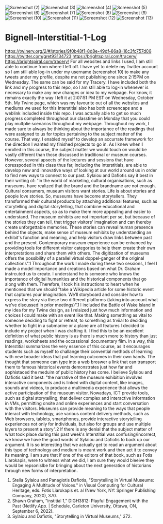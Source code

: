 ![Screenshot (2)](https://user-images.githubusercontent.com/113065635/194716602-44e9b356-d2ff-4c18-85e3-69abd2cdb7b7.png)
![Screenshot (3)](https://user-images.githubusercontent.com/113065635/194716605-9bfb216c-c739-4ce6-bc07-3c74ead11dfb.png)
![Screenshot (4)](https://user-images.githubusercontent.com/113065635/194716608-60c0bbb9-7774-4190-8fad-c71d11405f59.png)
![Screenshot (5)](https://user-images.githubusercontent.com/113065635/194716610-bd28753a-bd01-4beb-a174-e23568224ed1.png)
![Screenshot (6)](https://user-images.githubusercontent.com/113065635/194716612-dedabc47-cc02-4a5d-af3e-b5bc4ae03d82.png)
![Screenshot (7)](https://user-images.githubusercontent.com/113065635/194716616-7fa5df74-32ff-49d7-bf97-41e03aa7439a.png)
![Screenshot (8)](https://user-images.githubusercontent.com/113065635/194716617-a2eb751c-f195-44c5-9ef1-dc0c031b3031.png)
![Screenshot (9)](https://user-images.githubusercontent.com/113065635/194716620-acfc3ea7-0e7e-4eb7-92c5-0d0af3c7cd1a.png)
![Screenshot (10)](https://user-images.githubusercontent.com/113065635/194716624-63aaa8cf-fd2e-400d-a0d8-79c9c7df99f1.png)
![Screenshot (11)](https://user-images.githubusercontent.com/113065635/194716629-28ae8595-ca8e-43fa-b258-5139090002a6.png)
![Screenshot (12)](https://user-images.githubusercontent.com/113065635/194716632-d76c3bc0-d13e-467e-88fe-9a5c5976108e.png)
![Screenshot (13)](https://user-images.githubusercontent.com/113065635/194717193-07260aed-abd9-4446-87f9-c0ed714520f8.png)
# Bignell-Interstitial-1-Log
https://twinery.org/2/#/stories/9f0b48f1-8d8e-49df-86a8-16c3fc757d06 
https://twitter.com/gret93134723
https://brightspiral.com/tracery/
https://brightspiral.com/tracery/
For all websites and links I used, I am still able to continue from where I left off. I have yet to delete my Twitter account so I am still able log-in under my username (screenshot 10) to make any tweets under my profile, despite me not publishing one since 2:15PM on Wednesday. The same can be said for my Tracery. I have included both the link and my progress to this repo, so I am still able to log-in whenever is necessary to make any new changes or idea to my webpage. For know, it remains exactly the way I left it at 2:07:51 PM EST on Wednesday, October 5th. My Twine page, which was my favourite out of all the websites and mediums we used for this Interstitial also has both screencaps and a weblink included inside this repo. I was actually able to get so much progress completed throughout our classtime on Monday that you could play multplie scenarios throughout my webpage. 
Throughout my work, I made sure to always be thinking about the importance of the readings that were assigned to us for topics pertaining to the subject matter of the course. That way, I enabled myself to develop an accurrate framework for the direction I wanted my finished projects to go in. As I knew when I enrolled in this course, the subject matter we would touch on would be vastly different than those discussed in traditional or museum courses. However, several apsects of the lectures and sessions that have coresspoded in this class thus far, including the Interstitials, are able to develop new and innovative ways of looking at our world around us in order to find new ways to connect to our past. Sylaiou and Dafiotis say it best in their writing of: "in the world of marketing, cultural organisations, such as museums, have realized that the brand and the brandname are not enough. Cultural consumers, museum visitors want stories. Life is about stories and people love stories. So, museums have become storytellers. They transformed their cultural products by attaching additional features, such as storytelling and digital storytelling, that combine educational and entertainment aspects, so as to make them more appealing and easier to understand. The museum exhibits are not important per se, but because of the stories they can tell, that trigger visitors' imagination and can thereby create unforgettable memories. These stories can reveal human presence behind the objects, make sense of museum exhibits by understanding an exhibit's function and meaning, and help visitors draw links between past and the present. Contemporary museum experience can be enhanced by providing tools for different visitor categories to help them create their own interpretations and share them with others. The digitization of museums offers the possibility of a parallel virtual doppel-ganger of the original collections".1
Throughout the work I made during these two sessions, I feel I made a model importance and creations based on what Dr. Graham instrcuted us to create. I understand he is someone who knows the importance of digital humanities and the historical components that go along with them. Therefore, I took his instructions to heart when he mentioned that we should "take a Wikipedia article for some historic event that captures your imagination. We’ll storyboard and consider how to express the story via these two different platforms (taking into account what we’ve discussed in prior meetings)".1 I included the Battle of Wake Island in my idea for my Twine design, as I relaized just how much information and choices I could make with an event like that. Making something as vital to someone deciding to fight or retreat, to something as trviial to deciding whether to fight in a submarine or a plane are all features I decided to include my project when I was drafting it. I find this to be an excellent definition of what public history is as there is much more to history than just readings, worksheets and the occassional documentary film. In a way, this Interstitial summarizes the very essence of this course, as it encourages students such as myself to challange their convential methods of learning with new broader ideas that put learning outcomes in their own hands. The thought that someone can type into a web broswer a link that can transport them to famous historical events demonstrates just how far and sophistaced the meduim of public history has come. I believe Sylaiou and Dafiotis said it best: "the narrative of the museum exhibition involves interactive components and is linked with digital content, like images, sounds and videos, to produce a multimedia experience that allows the active participation of the museum visitor. Nowadays, ICT provide tools, such as digital storytelling, that deliver complex and interactive information in VMs, permitting onsite and online experiences and start conversation with the visitors. Museums can provide meaning to the ways that people interact with technology, use various content delivery methods, such as Web browsers, tablets, smartphones, provide interactive storytelling experiences not only for individuals, but also for groups and use multiple layers to present a story".2 If there is any denial that the subject matter of what took place during this past week's Interstitial was confusing/incorrect, we know we have the good words of Sylaiou and Dafiotis to back up our argument. It is so interesting that we actually get to read an argument about this type of technology and medium is meant work and then act it to convey its meaning. I am sure that if one of the editors of that book, such as Fotis Liarokapis, were to witness what we did, I am sure they would bleeive they would be repsonislbe for bringing about the next generation of historians through new forms of interpretation. 
1. Stella Sylaiou and Panagiotis Dafiotis, "Storytelling in Virtual Museums: Engaging A Multitude of Voices." in Visual Computing for Cultural Heritage, eds. Fotis Liarokapis et. al (New York, NY: Springer Publishing Company, 2020), 370.  
2. Shawn Graham, "Institial 1," DIGH3812: Playful Engagement with the Past (Netlify.App. | Schedule, Carleton University, Ottawa, ON, September 6, 2022). 
3. Sylaiou and Dafiotis, "Storytelling in Virtual Museums," 372.    
